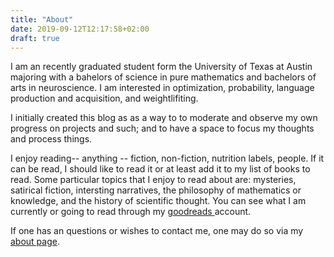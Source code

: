 ```yaml
---
title: "About"
date: 2019-09-12T12:17:58+02:00
draft: true
---
```


<div>
	<p>
		I am an recently graduated student form the University of Texas at Austin majoring with a bahelors of science in pure mathematics and bachelors of arts in neuroscience. I am interested in optimization, probability, language production and acquisition, and weightlifiting. 
	</p>
	<p>
		I initially created this blog as as a way to to moderate and observe my own progress on projects and such; and to have a space to focus my thoughts and process things. 
	</p>
	<p>
		I enjoy reading-- anything -- fiction, non-fiction, nutrition labels, people. If it can be read, I should like to read it or at least add it to my list of books to read. Some particular topics that I enjoy to read about are: mysteries, satirical fiction, intersting narratives, the philosophy of mathematics or knowledge, and the history of scientific thought. You can see what I am currently or going to read through my <a href= " https://www.goodreads.com/skylxrkt"> goodreads </a> account. 
	</p>  
	<p>
	If one has an questions or wishes to contact me, one may do so via my <a href="" target="_blank">about page</a>.
	</p>
</div>

